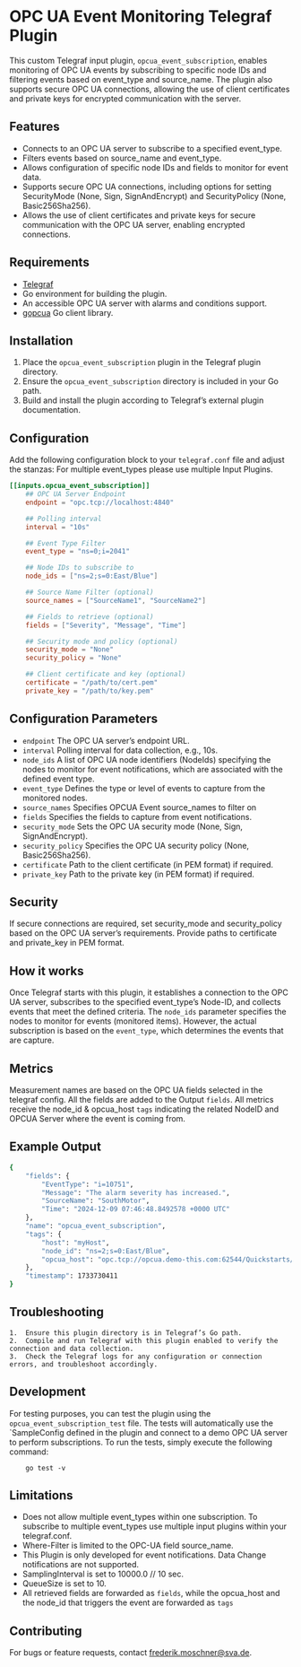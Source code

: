 # OPC UA Event Monitoring Telegraf Plugin
This custom Telegraf input plugin, `opcua_event_subscription`, enables monitoring of OPC UA events by subscribing to specific node IDs and filtering events based on event_type and source_name. The plugin also supports secure OPC UA connections, allowing the use of client certificates and private keys for encrypted communication with the server.

## Features
- Connects to an OPC UA server to subscribe to a specified event_type.
- Filters events based on source_name and event_type.
- Allows configuration of specific node IDs and fields to monitor for event data.
- Supports secure OPC UA connections, including options for setting SecurityMode (None, Sign, SignAndEncrypt) and SecurityPolicy (None, Basic256Sha256).
- Allows the use of client certificates and private keys for secure communication with the OPC UA server, enabling encrypted connections.

## Requirements
- [Telegraf](https://www.influxdata.com/time-series-platform/telegraf/)
- Go environment for building the plugin.
- An accessible OPC UA server with alarms and conditions support.
- [gopcua](https://github.com/gopcua/opcua) Go client library.

## Installation
1. Place the `opcua_event_subscription` plugin in the Telegraf plugin directory.
2. Ensure the `opcua_event_subscription` directory is included in your Go path.
3. Build and install the plugin according to Telegraf’s external plugin documentation.

## Configuration
Add the following configuration block to your `telegraf.conf` file and adjust the stanzas:
For multiple event_types please use multiple Input Plugins.

```toml
[[inputs.opcua_event_subscription]]
    ## OPC UA Server Endpoint
    endpoint = "opc.tcp://localhost:4840"

    ## Polling interval
    interval = "10s"

    ## Event Type Filter
    event_type = "ns=0;i=2041"

    ## Node IDs to subscribe to
    node_ids = ["ns=2;s=0:East/Blue"]

    ## Source Name Filter (optional)
    source_names = ["SourceName1", "SourceName2"]

    ## Fields to retrieve (optional)
    fields = ["Severity", "Message", "Time"]

    ## Security mode and policy (optional)
    security_mode = "None"
    security_policy = "None"

    ## Client certificate and key (optional)
    certificate = "/path/to/cert.pem"
    private_key = "/path/to/key.pem"
```

## Configuration Parameters
- `endpoint` The OPC UA server’s endpoint URL.
- `interval` Polling interval for data collection, e.g., 10s.
- `node_ids` A list of OPC UA node identifiers (NodeIds) specifying the nodes to monitor for event notifications, which are associated with the defined event type.
- `event_type` Defines the type or level of events to capture from the monitored nodes.
- `source_names` Specifies OPCUA Event source_names to filter on
- `fields` Specifies the fields to capture from event notifications.
- `security_mode` Sets the OPC UA security mode (None, Sign, SignAndEncrypt).
- `security_policy` Specifies the OPC UA security policy (None, Basic256Sha256).
- `certificate` Path to the client certificate (in PEM format) if required.
- `private_key` Path to the private key (in PEM format) if required.

## Security
If secure connections are required, set security_mode and security_policy based on the OPC UA server’s requirements. Provide paths to certificate and private_key in PEM format.

## How it works
Once Telegraf starts with this plugin, it establishes a connection to the OPC UA server, subscribes to the specified event_type’s Node-ID, and collects events that meet the defined criteria.
The `node_ids` parameter specifies the nodes to monitor for events (monitored items). However, the actual subscription is based on the `event_type`, which determines the events that are capture.

## Metrics
Measurement names are based on the OPC UA fields selected in the telegraf config. All the fields are added to the Output `fields`.
All metrics receive the node_id & opcua_host `tags` indicating the related NodeID and OPCUA Server where the event is coming from.


## Example Output
```bash
{
    "fields": {
        "EventType": "i=10751",
        "Message": "The alarm severity has increased.",
        "SourceName": "SouthMotor",
        "Time": "2024-12-09 07:46:48.8492578 +0000 UTC"
    },
    "name": "opcua_event_subscription",
    "tags": {
        "host": "myHost",
        "node_id": "ns=2;s=0:East/Blue",
        "opcua_host": "opc.tcp://opcua.demo-this.com:62544/Quickstarts/AlarmConditionServer"
    },
    "timestamp": 1733730411
}
```

##  Troubleshooting
	1.	Ensure this plugin directory is in Telegraf’s Go path.
	2.	Compile and run Telegraf with this plugin enabled to verify the connection and data collection.
	3.	Check the Telegraf logs for any configuration or connection errors, and troubleshoot accordingly.

## Development
For testing purposes, you can test the plugin using the `opcua_event_subscription_test` file. The tests will automatically use the `SampleConfig defined in the plugin and connect to a demo OPC UA server to perform subscriptions.
To run the tests, simply execute the following command:
```batch
    go test -v
```

## Limitations
- Does not allow multiple event_types within one subscription. To subscribe to multiple event_types use multiple input plugins within your telegraf.conf.
- Where-Filter is limited to the OPC-UA field source_name.
- This Plugin is only developed for event notifications. Data Change notifications are not supported.
- SamplingInterval is set to  10000.0 // 10 sec.
- QueueSize is set to 10.
- All retrieved fields are forwarded as `fields`, while the opcua_host and the node_id that triggers the event are forwarded as `tags`

## Contributing
For bugs or feature requests, contact frederik.moschner@sva.de.